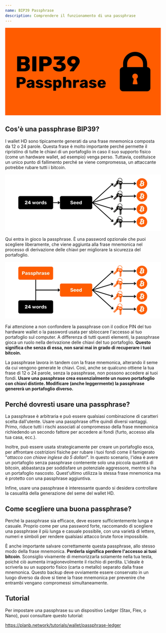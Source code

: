 ```yaml
---
name: BIP39 Passphrase
description: Comprendere il funzionamento di una passphrase
---
```

![cover](assets/cover.webp)

## Cos'è una passphrase BIP39?

I wallet HD sono tipicamente generati da una frase mnemonica composta da 12 o 24 parole. Questa frase è molto importante perché permette il ripristino di tutte le chiavi di un portafoglio in caso il suo supporto fisico (come un hardware wallet, ad esempio) venga perso. Tuttavia, costituisce un unico punto di fallimento perché se viene compromessa, un attaccante potrebbe rubare tutti i bitcoin.

![PASSPHRASE BIP39](assets/notext/01.webp)

Qui entra in gioco la passphrase. È una password opzionale che puoi scegliere liberamente, che viene aggiunta alla frase mnemonica nel processo di derivazione delle chiavi per migliorare la sicurezza del portafoglio.

![PASSPHRASE BIP39](assets/notext/02.webp)

Fai attenzione a non confondere la passphrase con il codice PIN del tuo hardware wallet o la password usata per sbloccare l'accesso al tuo portafoglio sul computer. A differenza di tutti questi elementi, la passphrase gioca un ruolo nella derivazione delle chiavi del tuo portafoglio. **Questo significa che senza di essa, non sarai mai in grado di recuperare i tuoi bitcoin.**

La passphrase lavora in tandem con la frase mnemonica, alterando il seme da cui vengono generate le chiavi. Così, anche se qualcuno ottiene la tua frase di 12 o 24 parole, senza la passphrase, non possono accedere ai tuoi fondi. **Usare una passphrase crea essenzialmente un nuovo portafoglio con chiavi distinte. Modificare (anche leggermente) la passphrase genererà un portafoglio diverso.**

## Perché dovresti usare una passphrase?

La passphrase è arbitraria e può essere qualsiasi combinazione di caratteri scelta dall'utente. Usare una passphrase offre quindi diversi vantaggi. Primo, riduce tutti i rischi associati al compromesso della frase mnemonica richiedendo un secondo fattore per accedere ai fondi (furto, accesso alla tua casa, ecc.).

Inoltre, può essere usata strategicamente per creare un portafoglio esca, per affrontare costrizioni fisiche per rubare i tuoi fondi come il famigerato "*attacco con chiave inglese da 5 dollari*". In questo scenario, l'idea è avere un portafoglio senza passphrase contenente solo una piccola quantità di bitcoin, abbastanza per soddisfare un potenziale aggressore, mentre si ha un portafoglio nascosto. Quest'ultimo utilizza la stessa frase mnemonica ma è protetto con una passphrase aggiuntiva.

Infine, usare una passphrase è interessante quando si desidera controllare la casualità della generazione del seme del wallet HD.

## Come scegliere una buona passphrase?
Perché la passphrase sia efficace, deve essere sufficientemente lunga e casuale. Proprio come per una password forte, raccomando di scegliere una passphrase il più lunga e casuale possibile, con una varietà di lettere, numeri e simboli per rendere qualsiasi attacco brute force impossibile.

È anche importante salvare correttamente questa passphrase, allo stesso modo della frase mnemonica. **Perderla significa perdere l'accesso ai tuoi bitcoin**. Sconsiglio vivamente di memorizzarla solamente nella tua testa, poiché ciò aumenta irragionevolmente il rischio di perdita. L'ideale è scriverla su un supporto fisico (carta o metallo) separato dalla frase mnemonica. Questo backup deve ovviamente essere conservato in un luogo diverso da dove si tiene la frase mnemonica per prevenire che entrambi vengano compromessi simultaneamente.

## Tutorial

Per impostare una passphrase su un dispositivo Ledger (Stax, Flex, o Nano), puoi consultare questo tutorial:

https://planb.network/tutorials/wallet/passphrase-ledger